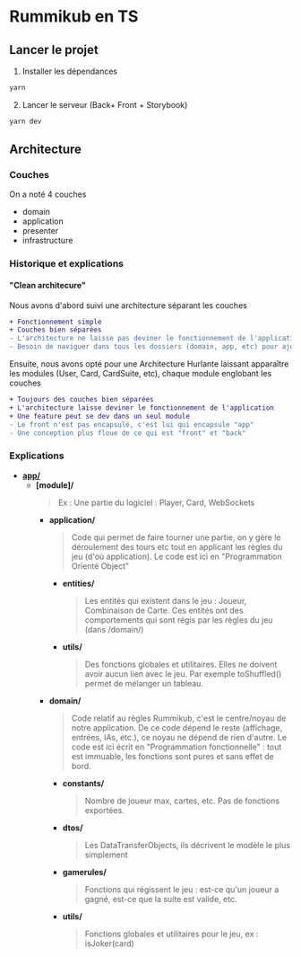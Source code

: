 # Rummikub en TS

## Lancer le projet

1. Installer les dépendances

```bash
yarn
```

2. Lancer le serveur (Back+ Front + Storybook)

```bash
yarn dev
```

## Architecture

### Couches

On a noté 4 couches

- domain
- application
- presenter
- infrastructure

### Historique et explications

#### "Clean architecure"

Nous avons d'abord suivi une architecture séparant les couches

```diff
+ Fonctionnement simple
+ Couches bien séparées
- L'architecture ne laisse pas deviner le fonctionnement de l'application
- Besoin de naviguer dans tous les dossiers (domain, app, etc) pour ajouter une feature
```

Ensuite, nous avons opté pour une Architecture Hurlante laissant apparaître les modules (User, Card, CardSuite, etc), chaque module englobant les couches

```diff
+ Toujours des couches bien séparées
+ L'architecture laisse deviner le fonctionnement de l'application
+ Une feature peut se dev dans un seul module
- Le front n'est pas encapsulé, c'est lui qui encapsule "app"
- Une conception plus floue de ce qui est "front" et "back"
```

### Explications

- [**app/**](app)
  - **[module]/**
    > Ex : Une partie du logiciel : Player, Card, WebSockets
    - **application/**
      > Code qui permet de faire tourner une partie, on y gère le déroulement des tours etc tout en applicant les règles du jeu (d'où application).
      > Le code est ici en "Programmation Orienté Object"
      - **entities/**
        > Les entités qui existent dans le jeu : Joueur, Combinaison de Carte. Ces entités ont des comportements qui sont régis par les règles du jeu (dans /domain/)
      - **utils/**
        > Des fonctions globales et utilitaires. Elles ne doivent avoir aucun lien avec le jeu. Par exemple toShuffled() permet de mélanger un tableau.
    - **domain/**
      > Code relatif au règles Rummikub, c'est le centre/noyau de notre application.
      > De ce code dépend le reste (affichage, entrées, IAs, etc.), ce noyau ne dépend de rien d'autre.
      > Le code est ici écrit en "Programmation fonctionnelle" : tout est immuable, les fonctions sont pures et sans effet de bord.
      - **constants/**
        > Nombre de joueur max, cartes, etc. Pas de fonctions exportées.
      - **dtos/**
        > Les DataTransferObjects, ils décrivent le modèle le plus simplement
      - **gamerules/**
        > Fonctions qui régissent le jeu : est-ce qu'un joueur a gagné, est-ce que la suite est valide, etc.
      - **utils/**
        > Fonctions globales et utilitaires pour le jeu, ex : isJoker(card)
